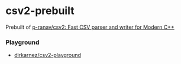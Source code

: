csv2-prebuilt
=============
Prebuilt of [p-ranav/csv2: Fast CSV parser and writer for Modern C++](https://github.com/p-ranav/csv2)

### Playground
- [dirkarnez/csv2-playground](https://github.com/dirkarnez/csv2-playground)

